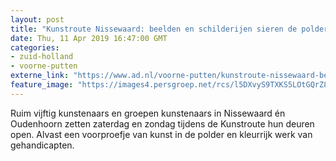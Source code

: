 ```yaml
---
layout: post
title: "Kunstroute Nissewaard: beelden en schilderijen sieren de polder"
date: Thu, 11 Apr 2019 16:47:00 GMT
categories: 
- zuid-holland 
- voorne-putten 
externe_link: "https://www.ad.nl/voorne-putten/kunstroute-nissewaard-beelden-en-schilderijen-sieren-de-polder~a1a963d0/"
feature_image: "https://images4.persgroep.net/rcs/l5DXvyS9TXKS5LOtGQrZ8T-9WM0/diocontent/145179461/_fitwidth/400/?appId=21791a8992982cd8da851550a453bd7f&quality=0.7"
---
```


Ruim vijftig kunstenaars en groepen kunstenaars in Nissewaard én Oudenhoorn zetten zaterdag en zondag tijdens de Kunstroute hun deuren open. Alvast een voorproefje van kunst in de polder en kleurrijk werk van gehandicapten.
